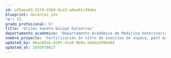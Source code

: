 ```yaml
---
id: af5eea43-32f4-43b9-8ca3-a6ee01c39abe
blueprint: docentes_inv
'n': 32
grado_profesional: Dr
title: 'Ulises Sandro Quispe Gutierrez'
departamento_academico: 'Departamento Académico de Medicina Veterinaria y Zootecnia'
nombre_proyecto: 'Fertilización In vitro de ovocitos de alpaca, post maduración suplementados con hormona folículo estimulante y gonadotropina coriónica equina'
updated_by: 06ac68ab-d29f-41e9-9b9a-dd4da3996484
updated_at: 1692978627
---
```

